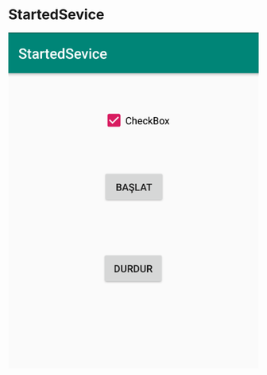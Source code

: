 # StartedSevice

![alt text](https://github.com/ihaydinn/StartedSevice/blob/master/started%20service.png)
